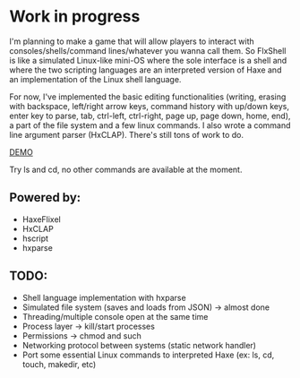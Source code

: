 # Work in progress
I'm planning to make a game that will allow players to interact with consoles/shells/command lines/whatever you wanna call them.
So FlxShell is like a simulated Linux-like mini-OS where the sole interface is a shell and where the two scripting languages are an interpreted version of Haxe and an implementation of the Linux shell language.

For now, I've implemented the basic editing functionalities (writing, erasing with backspace, left/right arrow keys, command history with up/down keys, enter key to parse, tab, ctrl-left, ctrl-right, page up, page down, home, end), a part of the file system and a few linux commands.
I also wrote a command line argument parser (HxCLAP). There's still tons of work to do.

[DEMO](http://ohmnivore.elementfx.com/wp-content/uploads/2014/06/FlxShell2.swf)

Try ls and cd, no other commands are available at the moment.

## Powered by:
* HaxeFlixel
* HxCLAP
* hscript
* hxparse

## TODO:
* Shell language implementation with hxparse
* Simulated file system (saves and loads from JSON) -> almost done
* Threading/multiple console open at the same time
* Process layer -> kill/start processes
* Permissions -> chmod and such
* Networking protocol between systems (static network handler)
* Port some essential Linux commands to interpreted Haxe (ex: ls, cd, touch, makedir, etc)
